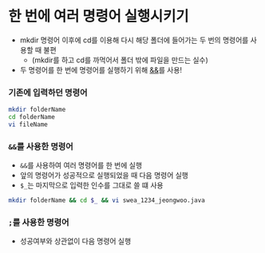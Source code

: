 # 한 번에 여러 명령어 실행시키기

* mkdir 명령어 이후에 cd를 이용해 다시 해당 폴더에 들어가는 두 번의 명령어를 사용할 때 불편
  * (mkdir를 하고 cd를 까먹어서 폴더 밖에 파일을 만드는 실수) 
* 두 명령어를 한 번에 명령어를 실행하기 위해 <ins>&&</ins>를 사용!

### 기존에 입력하던 명령어
```sh
mkdir folderName
cd folderName
vi fileName
```

### `&&`를 사용한 명령어
* `&&`를 사용하여 여러 명령어를 한 번에 실행
* 앞의 명령어가 성공적으로 실행되었을 때 다음 명령어 실행
* `$_`는 마지막으로 입력한 인수를 그대로 쓸 떄 사용
```sh
mkdir folderName && cd $_ && vi swea_1234_jeongwoo.java
```

### `;`를 사용한 명령어
* 성공여부와 상관없이 다음 명령어 실행


